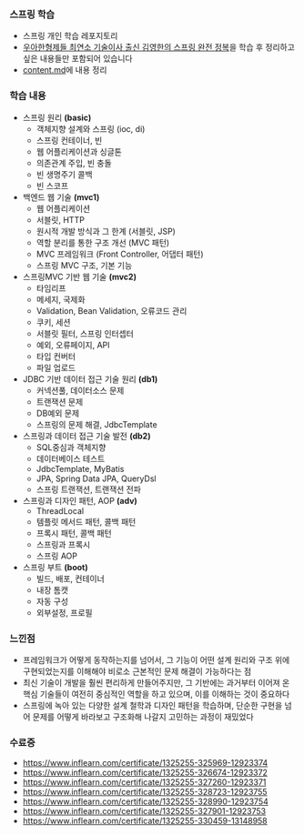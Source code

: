 ### 스프링 학습
- 스프링 개인 학습 레포지토리
- [우아한형제들 최연소 기술이사 출신 김영한의 스프링 완전 정복](https://www.inflearn.com/roadmaps/373)을 학습 후 정리하고 싶은 내용들만 포함되어 있습니다
- [content.md](https://github.com/aammddkkzxc/spring-practice/tree/master/content)에 내용 정리

### 학습 내용
- 스프링 원리 **(basic)**
  - 객체지향 설계와 스프링 (ioc, di)
  - 스프링 컨테이너, 빈
  - 웹 어플리케이션과 싱글톤
  - 의존관계 주입, 빈 충돌
  - 빈 생명주기 콜백
  - 빈 스코프
- 백엔드 웹 기술 **(mvc1)**
  - 웹 어플리케이션
  - 서블릿, HTTP
  - 원시적 개발 방식과 그 한계 (서블릿, JSP)
  - 역할 분리를 통한 구조 개선 (MVC 패턴)
  - MVC 프레임워크 (Front Controller, 어댑터 패턴)
  - 스프링 MVC 구조, 기본 기능
- 스프링MVC 기반 웹 기술 **(mvc2)**
  - 타임리프
  - 메세지, 국제화
  - Validation, Bean Validation, 오류코드 관리
  - 쿠키, 세션
  - 서블릿 필터, 스프링 인터셉터
  - 예외, 오류페이지, API
  - 타입 컨버터
  - 파일 업로드
- JDBC 기반 데이터 접근 기술 원리 **(db1)**
  - 커넥션풀, 데이터소스 문제
  - 트랜잭션 문제
  - DB예외 문제
  - 스프링의 문제 해결, JdbcTemplate
- 스프링과 데이터 접근 기술 발전 **(db2)**
  - SQL중심과 객체지향
  - 데이터베이스 테스트
  - JdbcTemplate, MyBatis
  - JPA, Spring Data JPA, QueryDsl
  - 스프링 트랜잭션, 트랜잭션 전파
- 스프링과 디자인 패턴, AOP **(adv)**
  - ThreadLocal
  - 템플릿 메서드 패턴, 콜백 패턴
  - 프록시 패턴, 콜백 패턴
  - 스프링과 프록시
  - 스프링 AOP
- 스프링 부트 **(boot)**
  - 빌드, 배포, 컨테이너
  - 내장 톰캣
  - 자동 구성
  - 외부설정, 프로필

### 느낀점
- 프레임워크가 어떻게 동작하는지를 넘어서, 그 기능이 어떤 설계 원리와 구조 위에 구현되었는지를 이해해야 비로소 근본적인 문제 해결이 가능하다는 점
- 최신 기술이 개발을 훨씬 편리하게 만들어주지만, 그 기반에는 과거부터 이어져 온 핵심 기술들이 여전히 중심적인 역할을 하고 있으며, 이를 이해하는 것이 중요하다
- 스프링에 녹아 있는 다양한 설계 철학과 디자인 패턴을 학습하며, 단순한 구현을 넘어 문제를 어떻게 바라보고 구조화해 나갈지 고민하는 과정이 재밌었다

### 수료증
- https://www.inflearn.com/certificate/1325255-325969-12923374
- https://www.inflearn.com/certificate/1325255-326674-12923372
- https://www.inflearn.com/certificate/1325255-327260-12923371
- https://www.inflearn.com/certificate/1325255-328723-12923755
- https://www.inflearn.com/certificate/1325255-328990-12923754
- https://www.inflearn.com/certificate/1325255-327901-12923753
- https://www.inflearn.com/certificate/1325255-330459-13148958
